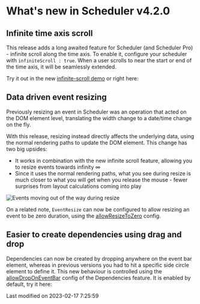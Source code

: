 # What's new in Scheduler v4.2.0

## Infinite time axis scroll

This release adds a long awaited feature for Scheduler (and Scheduler Pro) - infinite scroll along the time axis. To 
enable it, configure your scheduler with `infiniteScroll : true`. When a user scrolls to near the start or end of the 
time axis, it will be seamlessly extended. 

Try it out in the new [infinite-scroll demo](../examples/infinite-scroll) or right here:

<div class="external-example" data-file="Scheduler/guides/whats-new/4.2.0/infinitescroll.js"></div>

## Data driven event resizing

Previously resizing an event in Scheduler was an operation that acted on the DOM element level, translating the width 
change to a date/time change on the fly.

With this release, resizing instead directly affects the underlying data, using the normal rendering paths to update the 
DOM element. This change has two big upsides:

* It works in combination with the new infinite scroll feature, allowing you to resize events towards infinity ∞
* Since it uses the normal rendering paths, what you see during resize is much closer to what you will get when you 
  release the mouse - fewer surprises from layout calculations coming into play

![Events moving out of the way during resize](Scheduler/whats-new/4.2.0/eventresize.gif)

On a related note, `EventResize` can now be configured to allow resizing an event to be zero duration, using the
 [allowResizeToZero](#Scheduler/feature/EventResize#config-allowResizeToZero) config.

## Easier to create dependencies using drag and drop

Dependencies can now be created by dropping anywhere on the event bar element, whereas in previous versions you had to 
hit a specific side circle element to define it. This new behaviour is controlled using the 
[allowDropOnEventBar](#Scheduler/feature/mixin/DependencyCreation#config-allowDropOnEventBar) config of the Dependencies 
feature. It is enabled by default, try it here:

<div class="external-example" data-file="Scheduler/guides/whats-new/4.2.0/dependencies.js"></div>



<p class="last-modified">Last modified on 2023-02-17 7:25:59</p>
